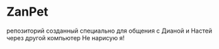 # ZanPet
репозиторий созданный специально для общения с Дианой и Настей через другой компьютер
Нe нарисую я!
